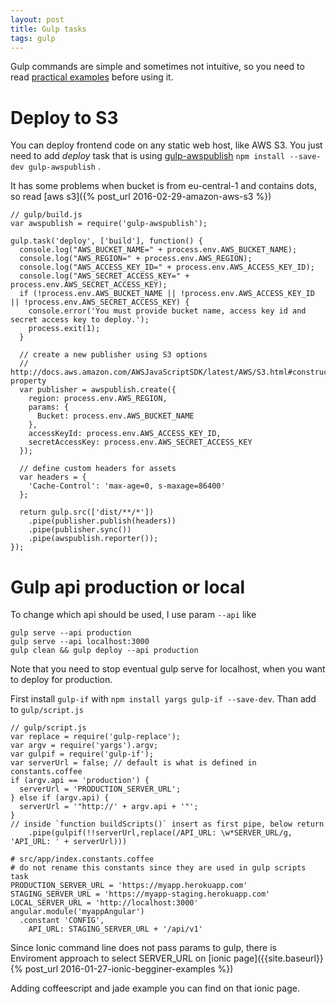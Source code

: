 ```yaml
---
layout: post
title: Gulp tasks
tags: gulp
---
```


Gulp commands are simple and sometimes not intuitive, so you need to read
[practical examples](http://julienrenaux.fr/2014/05/25/introduction-to-gulp-js-with-practical-examples/)
before using it.

# Deploy to S3

You can deploy frontend code on any static web host, like AWS S3. You just need
to add *deploy* task that is using [gulp-awspublish](https://www.npmjs.com/package/gulp-awspublish) `npm install --save-dev gulp-awspublish` .

It has some problems when bucket is from eu-central-1 and contains dots, so read
[aws s3]({% post_url 2016-02-29-amazon-aws-s3 %})

~~~
// gulp/build.js
var awspublish = require('gulp-awspublish');

gulp.task('deploy', ['build'], function() {
  console.log("AWS_BUCKET_NAME=" + process.env.AWS_BUCKET_NAME);
  console.log("AWS_REGION=" + process.env.AWS_REGION);
  console.log("AWS_ACCESS_KEY_ID=" + process.env.AWS_ACCESS_KEY_ID);
  console.log("AWS_SECRET_ACCESS_KEY=" + process.env.AWS_SECRET_ACCESS_KEY);
  if (!process.env.AWS_BUCKET_NAME || !process.env.AWS_ACCESS_KEY_ID || !process.env.AWS_SECRET_ACCESS_KEY) {
    console.error('You must provide bucket name, access key id and secret access key to deploy.');
    process.exit(1);
  }
  
  // create a new publisher using S3 options
  // http://docs.aws.amazon.com/AWSJavaScriptSDK/latest/AWS/S3.html#constructor-property
  var publisher = awspublish.create({
    region: process.env.AWS_REGION,
    params: {
      Bucket: process.env.AWS_BUCKET_NAME
    },
    accessKeyId: process.env.AWS_ACCESS_KEY_ID,
    secretAccessKey: process.env.AWS_SECRET_ACCESS_KEY
  });

  // define custom headers for assets
  var headers = {
    'Cache-Control': 'max-age=0, s-maxage=86400'
  };

  return gulp.src(['dist/**/*'])
    .pipe(publisher.publish(headers))
    .pipe(publisher.sync())
    .pipe(awspublish.reporter());
});
~~~

# Gulp api production or local

To change which api should be used, I use param `--api` like

~~~
gulp serve --api production
gulp serve --api localhost:3000
gulp clean && gulp deploy --api production
~~~

Note that you need to stop eventual gulp serve for localhost, when you want to
deploy for production.

First install `gulp-if` with `npm install yargs gulp-if --save-dev`. Than add to
`gulp/script.js`

~~~
// gulp/script.js
var replace = require('gulp-replace');
var argv = require('yargs').argv;
var gulpif = require('gulp-if');
var serverUrl = false; // default is what is defined in constants.coffee
if (argv.api == 'production') {
  serverUrl = 'PRODUCTION_SERVER_URL';
} else if (argv.api) {
  serverUrl = '"http://' + argv.api + '"';
}
// inside `function buildScripts()` insert as first pipe, below return
    .pipe(gulpif(!!serverUrl,replace(/API_URL: \w*SERVER_URL/g, 'API_URL: ' + serverUrl)))
~~~

~~~
# src/app/index.constants.coffee
# do not rename this constants since they are used in gulp scripts task
PRODUCTION_SERVER_URL = 'https://myapp.herokuapp.com'
STAGING_SERVER_URL = 'https://myapp-staging.herokuapp.com'
LOCAL_SERVER_URL = 'http://localhost:3000'
angular.module('myappAngular')
  .constant 'CONFIG',
    API_URL: STAGING_SERVER_URL + '/api/v1'
~~~

Since Ionic command line does not pass params to gulp, there is Enviroment
approach to select SERVER_URL on [ionic
page]({{site.baseurl}}{% post_url 2016-01-27-ionic-begginer-examples %})

Adding coffeescript and jade example you can find on that ionic page.
